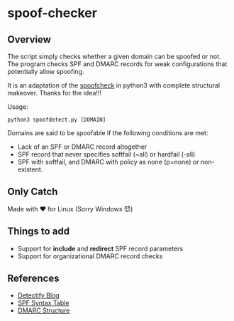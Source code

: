 # spoof-checker
## Overview
The script simply checks whether a given domain can be spoofed or not. The program checks SPF and DMARC records for weak configurations that potentially allow spoofing.

It is an adaptation of the [spoofcheck](https://github.com/BishopFox/spoofcheck) in python3 with complete structural makeover. Thanks for the idea!!!

Usage:
```
python3 spoofdetect.py [DOMAIN]
```
Domains are said to be spoofable if the following conditions are met:
* Lack of an SPF or DMARC record altogether
* SPF record that never specifies softfail (~all) or hardfail (-all)
* SPF with softfail, and DMARC with policy as none (p=none) or non-existent.

## Only Catch
Made with :heart: for Linux (Sorry Windows :smiling_imp:)

## Things to add
* Support for **include** and **redirect** SPF record parameters
* Support for organizational DMARC record checks

## References
* [Detectify Blog](https://blog.detectify.com/2016/06/20/misconfigured-email-servers-open-the-door-to-spoofed-emails-from-top-domains/)
* [SPF Syntax Table](https://dmarcian.com/spf-syntax-table/)
* [DMARC Structure](https://dmarc.org/overview/)

